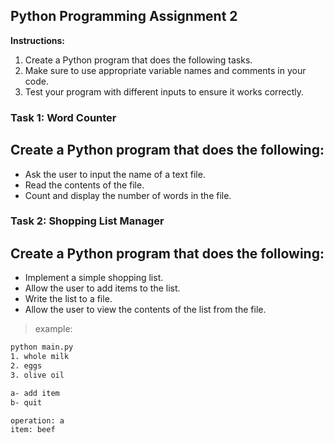 ## Python Programming Assignment 2

**Instructions:**

1.  Create a Python program that does the following tasks.
2.  Make sure to use appropriate variable names and comments in your code.
3.  Test your program with different inputs to ensure it works correctly.

### Task 1: Word Counter
 ## Create a Python program that does the following:
- Ask the user to input the name of a text file.
- Read the contents of the file.
- Count and display the number of words in the file.


### Task 2: Shopping List Manager
 ## Create a Python program that does the following:
- Implement a simple shopping list.
- Allow the user to add items to the list.
- Write the list to a file.
- Allow the user to view the contents of the list from the file.
> example:
```sh
python main.py
1. whole milk
2. eggs
3. olive oil

a- add item
b- quit

operation: a
item: beef
```
